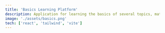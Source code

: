 ```yaml
---
title: 'Basics Learning Platform'
description: Application for learning the basics of several topics, math, language and more
image: './assets/basics.png'
tech: ['react', 'tailwind', 'vite']
---
```

